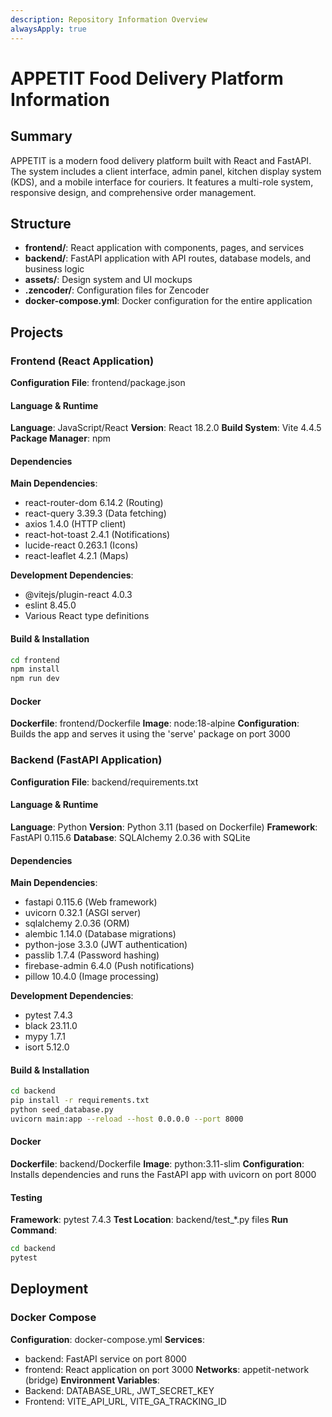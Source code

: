 ```yaml
---
description: Repository Information Overview
alwaysApply: true
---
```


# APPETIT Food Delivery Platform Information

## Summary
APPETIT is a modern food delivery platform built with React and FastAPI. The system includes a client interface, admin panel, kitchen display system (KDS), and a mobile interface for couriers. It features a multi-role system, responsive design, and comprehensive order management.

## Structure
- **frontend/**: React application with components, pages, and services
- **backend/**: FastAPI application with API routes, database models, and business logic
- **assets/**: Design system and UI mockups
- **.zencoder/**: Configuration files for Zencoder
- **docker-compose.yml**: Docker configuration for the entire application

## Projects

### Frontend (React Application)
**Configuration File**: frontend/package.json

#### Language & Runtime
**Language**: JavaScript/React
**Version**: React 18.2.0
**Build System**: Vite 4.4.5
**Package Manager**: npm

#### Dependencies
**Main Dependencies**:
- react-router-dom 6.14.2 (Routing)
- react-query 3.39.3 (Data fetching)
- axios 1.4.0 (HTTP client)
- react-hot-toast 2.4.1 (Notifications)
- lucide-react 0.263.1 (Icons)
- react-leaflet 4.2.1 (Maps)

**Development Dependencies**:
- @vitejs/plugin-react 4.0.3
- eslint 8.45.0
- Various React type definitions

#### Build & Installation
```bash
cd frontend
npm install
npm run dev
```

#### Docker
**Dockerfile**: frontend/Dockerfile
**Image**: node:18-alpine
**Configuration**: Builds the app and serves it using the 'serve' package on port 3000

### Backend (FastAPI Application)
**Configuration File**: backend/requirements.txt

#### Language & Runtime
**Language**: Python
**Version**: Python 3.11 (based on Dockerfile)
**Framework**: FastAPI 0.115.6
**Database**: SQLAlchemy 2.0.36 with SQLite

#### Dependencies
**Main Dependencies**:
- fastapi 0.115.6 (Web framework)
- uvicorn 0.32.1 (ASGI server)
- sqlalchemy 2.0.36 (ORM)
- alembic 1.14.0 (Database migrations)
- python-jose 3.3.0 (JWT authentication)
- passlib 1.7.4 (Password hashing)
- firebase-admin 6.4.0 (Push notifications)
- pillow 10.4.0 (Image processing)

**Development Dependencies**:
- pytest 7.4.3
- black 23.11.0
- mypy 1.7.1
- isort 5.12.0

#### Build & Installation
```bash
cd backend
pip install -r requirements.txt
python seed_database.py
uvicorn main:app --reload --host 0.0.0.0 --port 8000
```

#### Docker
**Dockerfile**: backend/Dockerfile
**Image**: python:3.11-slim
**Configuration**: Installs dependencies and runs the FastAPI app with uvicorn on port 8000

#### Testing
**Framework**: pytest 7.4.3
**Test Location**: backend/test_*.py files
**Run Command**:
```bash
cd backend
pytest
```

## Deployment

### Docker Compose
**Configuration**: docker-compose.yml
**Services**:
- backend: FastAPI service on port 8000
- frontend: React application on port 3000
**Networks**: appetit-network (bridge)
**Environment Variables**:
- Backend: DATABASE_URL, JWT_SECRET_KEY
- Frontend: VITE_API_URL, VITE_GA_TRACKING_ID